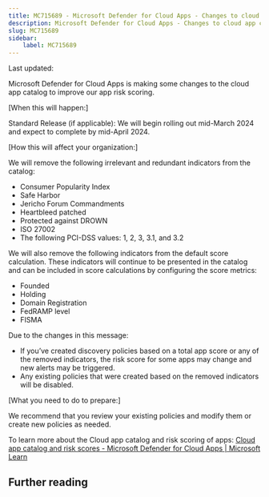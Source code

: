 ```yaml
---
title: MC715689 - Microsoft Defender for Cloud Apps - Changes to cloud app catalog
description: Microsoft Defender for Cloud Apps - Changes to cloud app catalog
slug: MC715689
sidebar:
    label: MC715689
---
```



Last updated: 

<p>Microsoft Defender for Cloud Apps is making some changes to the cloud app catalog to improve our app risk scoring. </p><p>[When this will happen:]<br></p><p>Standard Release (if applicable): We will begin rolling out mid-March 2024 and expect to complete by mid-April 2024.<br></p><p>[How this will affect your organization:]</p><p>We will remove the following irrelevant and redundant indicators from the catalog:</p><ul><li>Consumer Popularity Index
</li><li>Safe Harbor
</li><li>Jericho Forum Commandments
</li><li>Heartbleed patched
</li><li>Protected against DROWN
</li><li>ISO 27002
</li><li>The following PCI-DSS values: 1, 2, 3, 3.1, and 3.2
</li></ul><p>We will also remove the following indicators from the default score calculation. These indicators will continue to be presented in the catalog and can be included in score calculations by configuring the score metrics: 
</p><ul><li>Founded
</li><li>Holding
</li><li>Domain Registration
</li><li>FedRAMP level
</li><li>FISMA</li></ul><p>Due to the changes in this message:
</p><ul><li>If you’ve created discovery policies based on a total app score or any of the removed indicators, the risk score for some apps may change and new alerts may be triggered.&nbsp;</li><li>Any existing policies that were created based on the removed indicators will be disabled.</li></ul><p>[What you need to do to prepare:]<br></p><p>We recommend that you review your existing policies and modify them or create new policies as needed.</p><p>To learn more about the Cloud app catalog and risk scoring of apps: <a href="https://learn.microsoft.com/defender-cloud-apps/risk-score" target="_blank">Cloud app catalog and risk scores - Microsoft Defender for Cloud Apps | Microsoft Learn</a></p>

## Further reading
